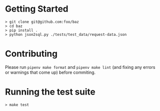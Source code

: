 # Getting Started
```
> git clone git@github.com:foo/baz 
> cd baz
> pip install .
> python json2sql.py ./tests/test_data/request-data.json
```

# Contributing
Please run `pipenv make format` and `pipenv make lint` (and fixing any errors or warnings that come up) before commiting.

# Running the test suite
```
> make test
```
